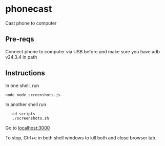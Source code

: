 # phonecast

Cast phone to computer

## Pre-reqs

Connect phone to computer via USB before and make sure you have adb v24.3.4 in path

## Instructions

In one shell, run

``` node node_screenshots.js ```

In another shell run

``` 
   cd scripts
   ./screenshots.sh
```

Go to [localhost:3000](localhost:3000)

To stop, Ctrl+c in both shell windows to kill both and close browser tab.
